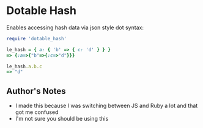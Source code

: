 # Dotable Hash

Enables accessing hash data via json style dot syntax:

```ruby
require 'dotable_hash'

le_hash = { a: { 'b' => { c: 'd' } } }
=> {:a=>{"b"=>{:c=>"d"}}}

le_hash.a.b.c
=> "d"
```

## Author's Notes
* I made this because I was switching between JS and Ruby a lot and that
  got me confused
* I'm not sure you should be using this

